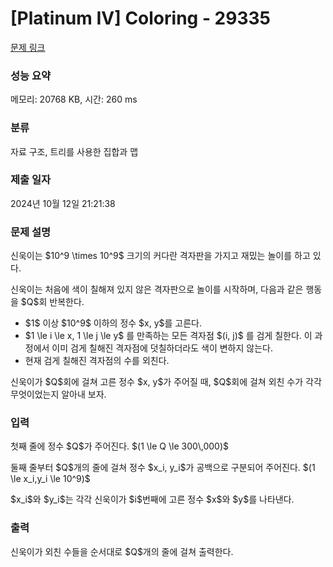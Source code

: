# [Platinum IV] Coloring - 29335 

[문제 링크](https://www.acmicpc.net/problem/29335) 

### 성능 요약

메모리: 20768 KB, 시간: 260 ms

### 분류

자료 구조, 트리를 사용한 집합과 맵

### 제출 일자

2024년 10월 12일 21:21:38

### 문제 설명

<p>신욱이는 $10^9 \times 10^9$ 크기의 커다란 격자판을 가지고 재밌는 놀이를 하고 있다.</p>

<p>신욱이는 처음에 색이 칠해져 있지 않은 격자판으로 놀이를 시작하며, 다음과 같은 행동을 $Q$회 반복한다.</p>

<ul>
	<li>$1$ 이상 $10^9$ 이하의 정수 $x, y$를 고른다.</li>
	<li>$1 \le i \le x, 1 \le j \le y$ 를 만족하는 모든 격자점 $(i, j)$ 를 검게 칠한다. 이 과정에서 이미 검게 칠해진 격자점에 덧칠하더라도 색이 변하지 않는다.</li>
	<li>현재 검게 칠해진 격자점의 수를 외친다.</li>
</ul>

<p>신욱이가 $Q$회에 걸쳐 고른 정수 $x, y$가 주어질 때, $Q$회에 걸쳐 외친 수가 각각 무엇이었는지 알아내 보자.</p>

### 입력 

 <p>첫째 줄에 정수 $Q$가 주어진다. $(1 \le Q \le 300\,000)$</p>

<p>둘째 줄부터 $Q$개의 줄에 걸쳐 정수 $x_i, y_i$가 공백으로 구분되어 주어진다. $(1 \le x_i,y_i \le 10^9)$</p>

<p>$x_i$와 $y_i$는 각각 신욱이가 $i$번째에 고른 정수 $x$와 $y$를 나타낸다.</p>

### 출력 

 <p>신욱이가 외친 수들을 순서대로 $Q$개의 줄에 걸쳐 출력한다.</p>

